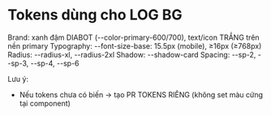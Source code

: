 # Tokens dùng cho LOG BG
Brand: xanh đậm DIABOT (--color-primary-600/700), text/icon TRẮNG trên nền primary
Typography: --font-size-base: 15.5px (mobile), ≥16px (≥768px)
Radius: --radius-xl, --radius-2xl
Shadow: --shadow-card
Spacing: --sp-2, --sp-3, --sp-4, --sp-6

Lưu ý:
- Nếu tokens chưa có biến → tạo PR TOKENS RIÊNG (không set màu cứng tại component)
